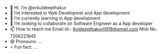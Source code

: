 - 👋 Hi, I’m @erkuldeepthakur
- 👀 I’m interested in Web Developmet and App development
- 🌱 I’m currently learning in App development
- 💞️ I’m looking to collaborate on Software Engineer as a App developer
- 📫 How to reach me Email id:- Kuldeepthakur0918@gmail.com  Mob No. 7206221645
- 😄 Pronouns: ...
- ⚡ Fun fact: ...

<!---
erkuldeepthakur/erkuldeepthakur is a ✨ special ✨ repository because its `README.md` (this file) appears on your GitHub profile.
You can click the Preview link to take a look at your changes.
--->
